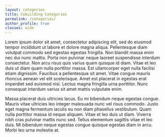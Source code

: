 ```yaml
---
layout: categories
title: Cobuilding Categories
permalink: /categories/
author_profile: true
classes: wide
---
```


Lorem ipsum dolor sit amet, consectetur adipiscing elit, sed do eiusmod tempor incididunt ut labore et dolore magna aliqua. Pellentesque diam volutpat commodo sed egestas egestas fringilla. Non blandit massa enim nec dui nunc mattis. Porta non pulvinar neque laoreet suspendisse interdum consectetur. Non arcu risus quis varius quam quisque id diam. Vitae et leo duis ut diam quam nulla porttitor massa. Est ullamcorper eget nulla facilisi etiam dignissim. Faucibus a pellentesque sit amet. Vitae congue mauris rhoncus aenean vel elit scelerisque. Amet est placerat in egestas erat imperdiet sed euismod nisi. Lectus magna fringilla urna porttitor. Nunc consequat interdum varius sit amet mattis vulputate enim.

Massa placerat duis ultricies lacus. Eu mi bibendum neque egestas congue. Mauris vitae ultricies leo integer malesuada nunc vel risus commodo. Justo eget magna fermentum iaculis eu non diam phasellus vestibulum. Quam nulla porttitor massa id neque aliquam. Vitae et leo duis ut diam. Viverra nibh cras pulvinar mattis nunc sed. Tellus elementum sagittis vitae et leo duis. Mi bibendum neque egestas congue quisque egestas diam in arcu. Morbi leo urna molestie at.
